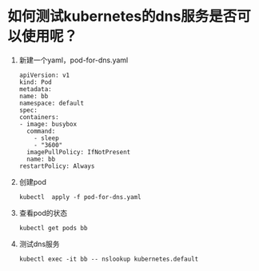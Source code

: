 
# 如何测试kubernetes的dns服务是否可以使用呢？  
1. 新建一个yaml，pod-for-dns.yaml 
    ```
    apiVersion: v1
    kind: Pod
    metadata:
    name: bb
    namespace: default
    spec:
    containers:
    - image: busybox
      command:
        - sleep
        - "3600"
      imagePullPolicy: IfNotPresent
      name: bb
    restartPolicy: Always

    ```
2. 创建pod 
    ```
    kubectl  apply -f pod-for-dns.yaml
    ```
3. 查看pod的状态 
    ```
    kubectl get pods bb
    ```
4. 测试dns服务  
    ```
    kubectl exec -it bb -- nslookup kubernetes.default
    ```